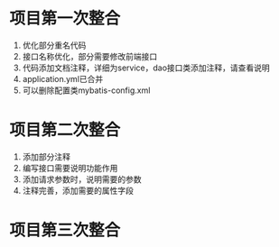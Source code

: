 # 项目第一次整合
1. 优化部分重名代码
2. 接口名称优化，部分需要修改前端接口
3. 代码添加文档注释，详细为service，dao接口类添加注释，请查看说明
4. application.yml已合并
5. 可以删除配置类mybatis-config.xml

# 项目第二次整合

1. 添加部分注释
2. 编写接口需要说明功能作用
3. 添加请求参数时，说明需要的参数
4. 注释完善，添加需要的属性字段

# 项目第三次整合


